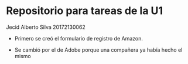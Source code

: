 # Repositorio para tareas de la U1

Jecid Alberto Silva 
20172130062

- Primero se creó el formulario de registro de Amazon.

- Se cambió por el de Adobe porque una compañera ya había hecho el mismo
